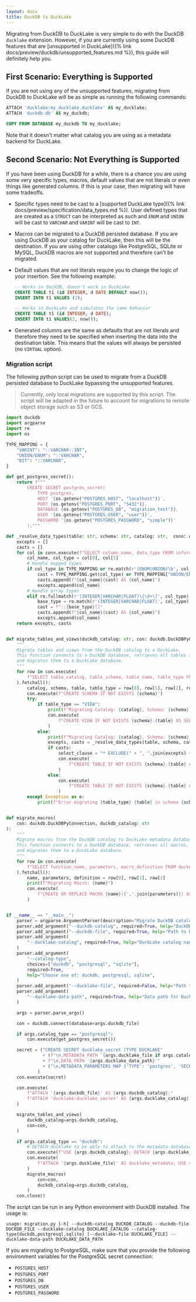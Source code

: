 ```yaml
---
layout: docu
title: DuckDB to DuckLake
---
```


Migrating from DuckDB to DuckLake is very simple to do with the DuckDB `ducklake` extension. However, if you are currently using some DuckDB features that are [unsupported in DuckLake]({% link docs/preview/duckdb/unsupported_features.md %}), this guide will definitely help you.

## First Scenario: Everything is Supported

If you are not using any of the unsupported features, migrating from DuckDB to DuckLake will be as simple as running the following commands:

```sql
ATTACH 'ducklake:my_ducklake.ducklake' AS my_ducklake;
ATTACH 'duckdb.db' AS my_duckdb;

COPY FROM DATABASE my_duckdb TO my_ducklake;
```

Note that it doesn't matter what catalog you are using as a metadata backend for DuckLake.

## Second Scenario: Not Everything is Supported

If you have been using DuckDB for a while, there is a chance you are using some very specific types, macros, default values that are not literals or even things like generated columns. If this is your case, then migrating will have some tradeoffs.

- Specific types need to be cast to a [supported DuckLake type]({% link docs/preview/specification/data_types.md %}). User defined types that are created as a `STRUCT` can be interpreted as such and `ENUM` and `UNION` will be cast to `VARCHAR` and `VARINT` will be cast to `INT`.

- Macros can be migrated to a DuckDB persisted database. If you are using DuckDB as your catalog for DuckLake, then this will be the destination. If you are using other catalogs like PostgreSQL, SQLite or MySQL, DuckDB macros are not supported and therefore can't be migrated.

- Default values that are not literals require you to change the logic of your insertion. See the following example:

  ```sql
  -- Works in DuckDB, doesn't work in DuckLake
  CREATE TABLE t1 (id INTEGER, d DATE DEFAULT now());
  INSERT INTO t1 VALUES (2);

  -- Works in DuckLake and simulates the same behavior
  CREATE TABLE t1 (id INTEGER, d DATE);
  INSERT INTO t1 VALUES(2, now());
  ```

- Generated columns are the same as defaults that are not literals and therefore they need to be specified when inserting the data into the destination table. This means that the values will always be persisted (no `VIRTUAL` option).

### Migration script

The following python script can be used to migrate from a DuckDB persisted database to DuckLake bypassing the unsupported features.

> Currently, only local migrations are supported by this script. The script will be adapted in the future to account for migrations to remote object storage such as S3 or GCS.

```python
import duckdb
import argparse
import re
import os

TYPE_MAPPING = {
    "VARINT": "::VARCHAR::INT",
    "UNION/ENUM": "::VARCHAR",
    "BIT": "::VARCHAR",
}

def get_postgres_secret():
    return f"""
        CREATE SECRET postgres_secret(
            TYPE postgres,
            HOST '{os.getenv("POSTGRES_HOST", "localhost")}',
            PORT {os.getenv("POSTGRES_PORT", "5432")},
            DATABASE {os.getenv("POSTGRES_DB", "migration_test")},
            USER '{os.getenv("POSTGRES_USER", "user")}',
            PASSWORD '{os.getenv("POSTGRES_PASSWORD", "simple")}'
        );"""

def _resolve_data_types(table: str, schema: str, catalog: str,  conn: duckdb.DuckDBPyConnection):
    excepts = []
    casts = []
    for col in conn.execute(f"SELECT column_name, data_type FROM information_schema.columns WHERE table_name = '{table}' AND table_schema = '{schema}' AND table_catalog = '{catalog}'").fetchall():
        col_name, col_type = col[0], col[1]
        # Handle mapped types
        if col_type in TYPE_MAPPING or re.match(r'(ENUM|UNION)\b', col_type):
            cast = TYPE_MAPPING.get(col_type) or TYPE_MAPPING["UNION/ENUM"]
            casts.append(f"{col_name}{cast} AS {col_name}")
            excepts.append(col_name)
        # Handle array types
        elif re.fullmatch(r'(INTEGER|VARCHAR|FLOAT)\[\d+\]', col_type):
            base_type = re.match(r'(INTEGER|VARCHAR|FLOAT)', col_type).group(1)
            cast = f"::{base_type}[]"
            casts.append(f"{col_name}{cast} AS {col_name}")
            excepts.append(col_name)
    return excepts, casts


def migrate_tables_and_views(duckdb_catalog: str, con: duckdb.DuckDBPyConnection):
    """
    Migrate tables and views from the DuckDB catalog to a DuckLake.
    This function connects to a DuckDB database, retrieves all tables and views,
    and migrates them to a DuckLake database.
    """
    for row in con.execute(
        f"SELECT table_catalog, table_schema, table_name, table_type FROM information_schema.tables WHERE table_catalog = '{duckdb_catalog}'"
    ).fetchall():
        catalog, schema, table, table_type = row[0], row[1], row[2], row[3]
        con.execute(f"CREATE SCHEMA IF NOT EXISTS {schema}")
        try:
            if table_type == "VIEW":
                print(f"Migrating Catalog: {catalog}, Schema: {schema}, View: {table}")
                con.execute(
                    f"CREATE VIEW IF NOT EXISTS {schema}.{table} AS SELECT * FROM {catalog}.{schema}.{table}"
                )
            else:
                print(f"Migrating Catalog: {catalog}, Schema: {schema}, Table: {table}")
                excepts, casts = _resolve_data_types(table, schema, catalog, con)    
                if casts:
                    select_clause = "* EXCLUDE(" + ", ".join(excepts) + "),\n" + ",\n".join(casts)
                    con.execute(
                        f"CREATE TABLE IF NOT EXISTS {schema}.{table} AS SELECT {select_clause} FROM {catalog}.{schema}.{table}"
                    )
                else:
                    con.execute(
                        f"CREATE TABLE IF NOT EXISTS {schema}.{table} AS SELECT * FROM {catalog}.{schema}.{table}"
                    )
        except Exception as e:
            print(f"Error migrating {table_type} {table} in schema {schema}: {e}")


def migrate_macros(
    con: duckdb.DuckDBPyConnection, duckdb_catalog: str
):
    """
    Migrate macros from the DuckDB catalog to DuckLake metadata database.
    This function connects to a DuckDB database, retrieves all macros,
    and migrates them to a DuckLake database.
    """
    for row in con.execute(
        f"SELECT function_name, parameters, macro_definition FROM duckdb_functions() WHERE database_name='{duckdb_catalog}'"
    ).fetchall():
        name, parameters, definition = row[0], row[1], row[2]
        print(f"Migrating Macro: {name}")
        con.execute(
            f"CREATE OR REPLACE MACRO {name}({','.join(parameters)}) AS {definition}"
        )


if __name__ == "__main__":
    parser = argparse.ArgumentParser(description="Migrate DuckDB catalog to DuckLake.")
    parser.add_argument("--duckdb-catalog", required=True, help="DuckDB catalog name")
    parser.add_argument("--duckdb-file", required=True, help="Path to DuckDB file")
    parser.add_argument(
        "--ducklake-catalog", required=True, help="DuckLake catalog name"
    )
    parser.add_argument(
        "--catalog-type",
        choices=["duckdb", "postgresql", "sqlite"],
        required=True,
        help="Choose one of: duckdb, postgresql, sqlite",
    )
    parser.add_argument("--ducklake-file", required=False, help="Path to DuckLake file")
    parser.add_argument(
        "--ducklake-data-path", required=True, help="Data path for DuckLake"
    )

    args = parser.parse_args()

    con = duckdb.connect(database=args.duckdb_file)

    if args.catalog_type == "postgresql":
        con.execute(get_postgres_secret())

    secret = ("CREATE SECRET ducklake_secret (TYPE DUCKLAKE"
              + (f"\n,METADATA_PATH '{args.ducklake_file if args.catalog_type == "duckdb" else f"sqlite:{args.ducklake_file}"}'" if args.catalog_type in ("duckdb", "sqlite") else "\n,METADATA_PATH ''")
              + f"\n,DATA_PATH '{args.ducklake_data_path}'"
              + ("\n,METADATA_PARAMETERS MAP {'TYPE': 'postgres', 'SECRET': 'postgres_secret'});" if args.catalog_type == "postgresql" else ");")
            )
    con.execute(secret)

    con.execute(
        f"ATTACH '{args.duckdb_file}' AS {args.duckdb_catalog};"
        f"ATTACH 'ducklake:ducklake_secret' AS {args.ducklake_catalog}; USE {args.ducklake_catalog};"
    )

    migrate_tables_and_views(
        duckdb_catalog=args.duckdb_catalog,
        con=con,
    )

    if args.catalog_type == "duckdb":
        # DETACH ducklake to be able to attach to the metadata database in migrate_macros
        con.execute(f"USE {args.duckdb_catalog}; DETACH {args.ducklake_catalog};")
        con.execute(
            f"ATTACH '{args.ducklake_file}' AS ducklake_metadata; USE ducklake_metadata;"
        )
        migrate_macros(
            con=con,
            duckdb_catalog=args.duckdb_catalog,
        )
    con.close()

```

The script can be run in any Python environment with DuckDB installed. The usage is:

```
usage: migration.py [-h] --duckdb-catalog DUCKDB_CATALOG --duckdb-file DUCKDB_FILE --ducklake-catalog DUCKLAKE_CATALOG --catalog-type{duckdb,postgresql,sqlite} [--ducklake-file DUCKLAKE_FILE] --ducklake-data-path DUCKLAKE_DATA_PATH
```

If you are migrating to PostgreSQL, make sure that you provide the following environment variables for the PostgreSQL secret connection:

- `POSTGRES_HOST`
- `POSTGRES_PORT`
- `POSTGRES_DB`
- `POSTGRES_USER`
- `POSTGRES_PASSWORD`
